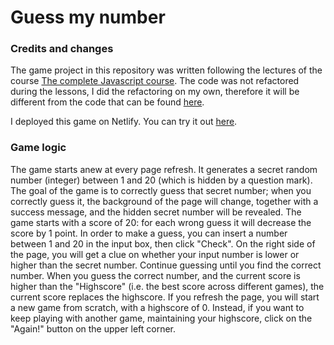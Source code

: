 # Guess my number

### Credits and changes
The game project in this repository was written following the lectures of the course [The complete Javascript course](https://www.udemy.com/course/the-complete-javascript-course/).
The code was not refactored during the lessons, I did the refactoring on my own, therefore it will be different from the code that can be found [here](https://github.com/jonasschmedtmann/complete-javascript-course/tree/master/05-Guess-My-Number/final).

I deployed this game on Netlify. You can try it out [here]().

### Game logic
The game starts anew at every page refresh. It generates a secret random number (integer) between 1 and 20 (which is hidden by a question mark). The goal of the game is to correctly guess that secret number; when you correctly guess it, the background of the page will change, together with a success message, and the hidden secret number will be revealed.
The game starts with a score of 20: for each wrong guess it will decrease the score by 1 point.
In order to make a guess, you can insert a number between 1 and 20 in the input box, then click "Check". On the right side of the page, you will get a clue on whether your input number is lower or higher than the secret number. Continue guessing until you find the correct number. When you guess the correct number, and the current score is higher than the "Highscore" (i.e. the best score across different games), the current score replaces the highscore. If you refresh the page, you will start a new game from scratch, with a highscore of 0. Instead, if you want to keep playing with another game, maintaining your highscore, click on the "Again!" button on the upper left corner.
